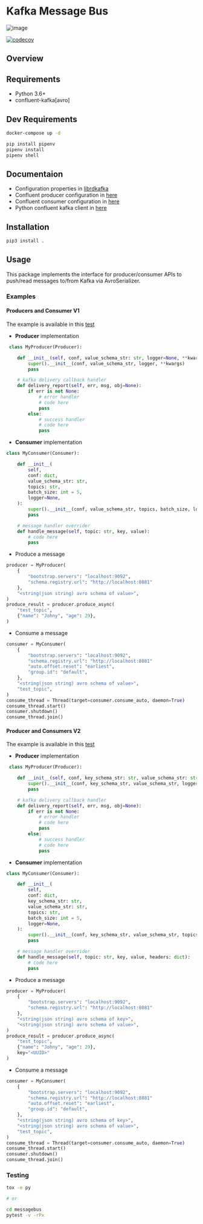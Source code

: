 # **Kafka Message Bus**

![image](https://github.com/kata-ai/messagebus-kafka-python/workflows/CI/badge.svg?branch=master%0A%20:target:%20https://github.com/kata-ai/messagebus-kafka-python/actions?workflow=CI%0A%20:alt:%20CI%20Status)

[![codecov](https://codecov.io/gh/kata-ai/messagebus-kafka-python/branch/master/graph/badge.svg?token=SV5XR0IFM5)](https://codecov.io/gh/kata-ai/messagebus-kafka-python)
## **Overview**

## **Requirements**

- Python 3.6+
- confluent-kafka[avro]


## **Dev Requirements**

```bash
docker-compose up -d

pip install pipenv
pipenv install
pipenv shell
```

## **Documentaion**

- Configuration properties in [librdkafka](https://github.com/edenhill/librdkafka/blob/master/CONFIGURATION.md)
- Confluent producer configuration in [here](https://docs.confluent.io/platform/current/installation/configuration/producer-configs.html)
- Confluent consumer configuration in [here](https://docs.confluent.io/platform/current/installation/configuration/consumer-configs.html)
- Python confluent kafka client in [here](https://docs.confluent.io/platform/current/clients/confluent-kafka-python/html/index.html)


## **Installation**

```bash
pip3 install .
```

## **Usage**

This package implements the interface for producer/consumer APIs to push/read messages to/from Kafka via AvroSerializer.

### **Examples**

#### **Producers and Consumer V1**

The example is available in this [test](./messagebus/test/message_workflow_v1_test.py)

- **Producer** implementation
```python
 class MyProducer(Producer):

    def __init__(self, conf, value_schema_str: str, logger=None, **kwargs):
        super().__init__(conf, value_schema_str, logger, **kwargs)
        pass

    # kafka delivery callback handler
    def delivery_report(self, err, msg, obj=None):
        if err is not None:
            # error handler
            # code here
            pass 
        else:
            # success handler
            # code here
            pass

```
- **Consumer** implementation
```python
class MyConsumer(Consumer):

    def __init__(
        self,
        conf: dict,
        value_schema_str: str,
        topics: str,
        batch_size: int = 5,
        logger=None,
    ):
        super().__init__(conf, value_schema_str, topics, batch_size, logger)
        pass

    # message handler overrider
    def handle_message(self, topic: str, key, value):
        # code here
        pass
```

- Produce a message
```python
producer = MyProducer(
    {
        "bootstrap.servers": "localhost:9092",
        "schema.registry.url": "http://localhost:8081"
    },
    "<string(json string) avro schema of value>",
)
produce_result = producer.produce_async(
    "test_topic",
    {"name": "Johny", "age": 29},
)
```
- Consume a message
```python
consumer = MyConsumer(
    {
        "bootstrap.servers": "localhost:9092",
        "schema.registry.url": "http://localhost:8081"
        "auto.offset.reset": "earliest",
        "group.id": "default",
    },
    "<string(json string) avro schema of value>",
    "test_topic",
)
consume_thread = Thread(target=consumer.consume_auto, daemon=True)
consume_thread.start()
consumer.shutdown()
consume_thread.join()
``` 

#### **Producer and Consumers V2**

The example is available in this [test](./messagebus/test/message_workflow_v2_test.py)


- **Producer** implementation
```python
 class MyProducer(Producer):

    def __init__(self, conf, key_schema_str: str, value_schema_str: str, logger=None, **kwargs):
        super().__init__(conf, key_schema_str, value_schema_str, logger, **kwargs)
        pass

    # kafka delivery callback handler
    def delivery_report(self, err, msg, obj=None):
        if err is not None:
            # error handler
            # code here
            pass 
        else:
            # success handler
            # code here
            pass

```
- **Consumer** implementation
```python
class MyConsumer(Consumer):

    def __init__(
        self,
        conf: dict,
        key_schema_str: str,
        value_schema_str: str,
        topics: str,
        batch_size: int = 5,
        logger=None,
    ):
        super().__init__(conf, key_schema_str, value_schema_str, topics, batch_size, logger)
        pass

    # message handler overrider
    def handle_message(self, topic: str, key, value, headers: dict):
        # code here
        pass
```

- Produce a message
```python
producer = MyProducer(
    {
        "bootstrap.servers": "localhost:9092",
        "schema.registry.url": "http://localhost:8081"
    },
    "<string(json string) avro schema of key>",
    "<string(json string) avro schema of value>",
)
produce_result = producer.produce_async(
    "test_topic",
    {"name": "Johny", "age": 29},
    key="<UUID>"
)
```
- Consume a message
```python
consumer = MyConsumer(
    {
        "bootstrap.servers": "localhost:9092",
        "schema.registry.url": "http://localhost:8081"
        "auto.offset.reset": "earliest",
        "group.id": "default",
    },
    "<string(json string) avro schema of key>",
    "<string(json string) avro schema of value>",
    "test_topic",
)
consume_thread = Thread(target=consumer.consume_auto, daemon=True)
consume_thread.start()
consumer.shutdown()
consume_thread.join()
```
### **Testing**

```bash
tox -e py

# or 

cd messagebus
pytest -v -rPx
```